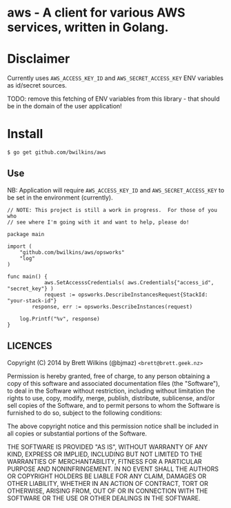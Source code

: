 # aws - A client for various AWS services, written in Golang.

# Disclaimer

Currently uses `AWS_ACCESS_KEY_ID` and `AWS_SECRET_ACCESS_KEY` ENV variables as id/secret sources.

TODO: remove this fetching of ENV variables from this library - that should be in the domain of the user application!

# Install

	$ go get github.com/bwilkins/aws

## Use

NB: Application will require `AWS_ACCESS_KEY_ID` and `AWS_SECRET_ACCESS_KEY` to be set in the environment (currently).

	// NOTE: This project is still a work in progress.  For those of you who
	// see where I'm going with it and want to help, please do!

	package main

	import (
		"github.com/bwilkins/aws/opsworks"
		"log"
	)

	func main() {
                aws.SetAccesssCredentials( aws.Credentials{"access_id", "secret_key"} )
                request := opsworks.DescribeInstancesRequest{StackId: "your-stack-id"}
	        response, err := opsworks.DescribeInstances(request)

		log.Printf("%v", response)
	}


## LICENCES

Copyright (C) 2014 by Brett Wilkins (@bjmaz) `<brett@brett.geek.nz>`

Permission is hereby granted, free of charge, to any person obtaining a copy
of this software and associated documentation files (the "Software"), to deal
in the Software without restriction, including without limitation the rights
to use, copy, modify, merge, publish, distribute, sublicense, and/or sell
copies of the Software, and to permit persons to whom the Software is
furnished to do so, subject to the following conditions:

The above copyright notice and this permission notice shall be included in
all copies or substantial portions of the Software.

THE SOFTWARE IS PROVIDED "AS IS", WITHOUT WARRANTY OF ANY KIND, EXPRESS OR
IMPLIED, INCLUDING BUT NOT LIMITED TO THE WARRANTIES OF MERCHANTABILITY,
FITNESS FOR A PARTICULAR PURPOSE AND NONINFRINGEMENT. IN NO EVENT SHALL THE
AUTHORS OR COPYRIGHT HOLDERS BE LIABLE FOR ANY CLAIM, DAMAGES OR OTHER
LIABILITY, WHETHER IN AN ACTION OF CONTRACT, TORT OR OTHERWISE, ARISING FROM,
OUT OF OR IN CONNECTION WITH THE SOFTWARE OR THE USE OR OTHER DEALINGS IN
THE SOFTWARE.

